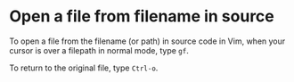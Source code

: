 # Open a file from filename in source

To open a file from the filename (or path) in source code in Vim, when your cursor is over a filepath in normal mode, type `gf`. 

To return to the original file, type `Ctrl-o`. 
